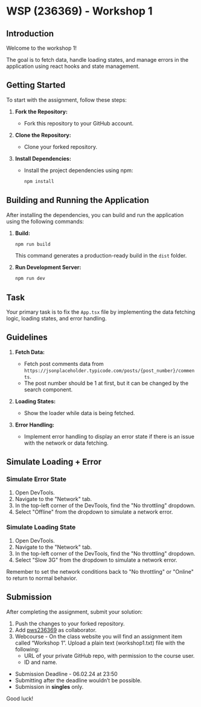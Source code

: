 # WSP (236369) - Workshop 1

## Introduction

Welcome to the workshop 1! 

The goal is to fetch data, handle loading states, and manage errors in the application using react hooks and state management.

## Getting Started

To start with the assignment, follow these steps:

1. **Fork the Repository:**
   - Fork this repository to your GitHub account.

2. **Clone the Repository:**
   - Clone your forked repository.

3. **Install Dependencies:**
   - Install the project dependencies using npm:
     ```bash
     npm install
     ```
## Building and Running the Application

After installing the dependencies, you can build and run the application using the following commands:

1. **Build:**

     ```bash
     npm run build
     ```

   This command generates a production-ready build in the `dist` folder.

2. **Run Development Server:**

     ```bash
     npm run dev
     ```

## Task

Your primary task is to fix the `App.tsx` file by implementing the data fetching logic, loading states, and error handling. 

## Guidelines

1. **Fetch Data:**
   - Fetch post comments data from `https://jsonplaceholder.typicode.com/posts/{post_number}/comments`.
   - The post number should be 1 at first, but it can be changed by the search component.

2. **Loading States:**
   - Show the loader while data is being fetched.

3. **Error Handling:**
   - Implement error handling to display an error state if there is an issue with the network or data fetching.

## Simulate Loading + Error

### Simulate Error State
1. Open DevTools.
2. Navigate to the "Network" tab.
3. In the top-left corner of the DevTools, find the "No throttling" dropdown.
4. Select "Offline" from the dropdown to simulate a network error.

### Simulate Loading State
1. Open DevTools.
2. Navigate to the "Network" tab.
3. In the top-left corner of the DevTools, find the "No throttling" dropdown.
4. Select "Slow 3G" from the dropdown to simulate a network error.

Remember to set the network conditions back to "No throttling" or "Online" to return to normal behavior.

## Submission

After completing the assignment, submit your solution:
1. Push the changes to your forked repository.
2. Add [pws236369](https://github.com/pws236369) as collaborator.
3. Webcourse - On the class website you will find an assignment item called “Workshop 1”. Upload a plain text (workshop1.txt) file with the following:
   - URL of your private GitHub repo, with permission to the course user.
   - ID and name.

- Submission Deadline - 06.02.24 at 23:50
- Submitting after the deadline wouldn’t be possible.
- Submission in **singles** only.


Good luck!
